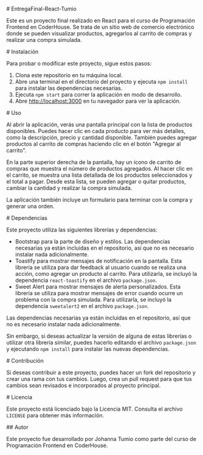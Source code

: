 ﻿\# EntregaFinal-React-Tumio

Este es un proyecto final realizado en React para el curso de Programación Frontend en CoderHouse. Se trata de un sitio web de comercio electrónico donde se pueden visualizar productos, agregarlos al carrito de compras y realizar una compra simulada.

\# Instalación

Para probar o modificar este proyecto, sigue estos pasos:

1. Clona este repositorio en tu máquina local.
1. Abre una terminal en el directorio del proyecto y ejecuta `npm install` para instalar las dependencias necesarias.
1. Ejecuta `npm start` para correr la aplicación en modo de desarrollo.
1. Abre [http://localhost:3000](http://localhost:3000) en tu navegador para ver la aplicación.

\# Uso

Al abrir la aplicación, verás una pantalla principal con la lista de productos disponibles. Puedes hacer clic en cada producto para ver más detalles, como la descripción, precio y cantidad disponible. También puedes agregar productos al carrito de compras haciendo clic en el botón "Agregar al carrito".

En la parte superior derecha de la pantalla, hay un ícono de carrito de compras que muestra el número de productos agregados. Al hacer clic en el carrito, se muestra una lista detallada de los productos seleccionados y el total a pagar. Desde esta lista, se pueden agregar o quitar productos, cambiar la cantidad y realizar la compra simulada.

La aplicación también incluye un formulario para terminar con la compra y generar una orden.

\# Dependencias

Este proyecto utiliza las siguientes librerías y dependencias:

- Bootstrap para la parte de diseño y estilos. Las dependencias necesarias ya están incluidas en el repositorio, así que no es necesario instalar nada adicionalmente.
- Toastify para mostrar mensajes de notificación en la pantalla. Esta librería se utiliza para dar feedback al usuario cuando se realiza una acción, como agregar un producto al carrito. Para utilizarla, se incluyó la dependencia `react-toastify` en el archivo `package.json`.
- Sweet Alert para mostrar mensajes de alerta personalizados. Esta librería se utiliza para mostrar mensajes de error cuando ocurre un problema con la compra simulada. Para utilizarla, se incluyó la dependencia `sweetalert2` en el archivo `package.json`.

Las dependencias necesarias ya están incluidas en el repositorio, así que no es necesario instalar nada adicionalmente.

Sin embargo, si deseas actualizar la versión de alguna de estas librerías o utilizar otra librería similar, puedes hacerlo editando el archivo `package.json` y ejecutando `npm install` para instalar las nuevas dependencias.

\# Contribución

Si deseas contribuir a este proyecto, puedes hacer un fork del repositorio y crear una rama con tus cambios. Luego, crea un pull request para que tus cambios sean revisados e incorporados al proyecto principal.

\# Licencia

Este proyecto está licenciado bajo la Licencia MIT. Consulta el archivo `LICENSE` para obtener más información.

\## Autor

Este proyecto fue desarrollado por Johanna Tumio como parte del curso de Programación Frontend en CoderHouse.
